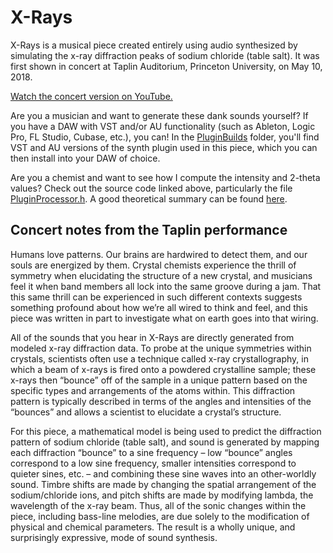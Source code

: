 # X-Rays

X-Rays is a musical piece created entirely using audio synthesized by simulating the x-ray diffraction peaks of sodium chloride (table salt). It was first shown in concert at Taplin Auditorium, Princeton University, on May 10, 2018.

[Watch the concert version on YouTube.](https://www.youtube.com/watch?v=nwrdy7rc-6Q)

Are you a musician and want to generate these dank sounds yourself? If you have a DAW with VST and/or AU functionality (such as Ableton, Logic Pro, FL Studio, Cubase, etc.), you can! In the [PluginBuilds](https://github.com/dsshen/x-rays/tree/master/PluginBuilds) folder, you'll find VST and AU versions of the synth plugin used in this piece, which you can then install into your DAW of choice.

Are you a chemist and want to see how I compute the intensity and 2-theta values? Check out the source code linked above, particularly the file [PluginProcessor.h](https://github.com/dsshen/x-rays/blob/master/XRDPlugin/Source/PluginProcessor.h). A good theoretical summary can be found [here](http://pd.chem.ucl.ac.uk/pdnn/diff2/dindex2.htm).

## Concert notes from the Taplin performance

Humans love patterns. Our brains are hardwired to detect them, and our souls are energized by them. Crystal chemists experience the thrill of symmetry when elucidating the structure of a new crystal, and musicians feel it when band members all lock into the same groove during a jam. That this same thrill can be experienced in such different contexts suggests something profound about how we’re all wired to think and feel, and this piece was written in part to investigate what on earth goes into that wiring.

All of the sounds that you hear in X-Rays are directly generated from modeled x-ray diffraction data. To probe at the unique symmetries within crystals, scientists often use a technique called x-ray crystallography, in which a beam of x-rays is fired onto a powdered crystalline sample; these x-rays then “bounce” off of the sample in a unique pattern based on the specific types and arrangements of the atoms within. This diffraction pattern is typically described in terms of the angles and intensities of the “bounces” and allows a scientist to elucidate a crystal’s structure. 

For this piece, a mathematical model is being used to predict the diffraction pattern of sodium chloride (table salt), and sound is generated by mapping each diffraction “bounce” to a sine frequency – low “bounce” angles correspond to a low sine frequency, smaller intensities correspond to quieter sines, etc. – and combining these sine waves into an other-worldly sound. Timbre shifts are made by changing the spatial arrangement of the sodium/chloride ions, and pitch shifts are made by modifying lambda, the wavelength of the x-ray beam. Thus, all of the sonic changes within the piece, including bass-line melodies, are due solely to the modification of physical and chemical parameters. The result is a wholly unique, and surprisingly expressive, mode of sound synthesis.